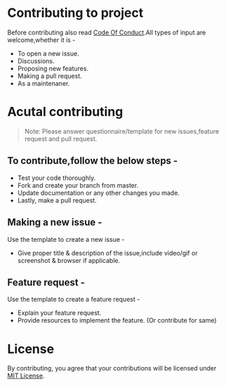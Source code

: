 # Contributing to project

Before contributing also read [Code Of Conduct](https://github.com/jayantur13/nodejs-package-updater/blob/main/CODE_OF_CONDUCT.md "Code Of Conduct").All types of input are welcome,whether it is -

- To open a new issue.
- Discussions.
- Proposing new features.
- Making a pull request.
- As a maintenaner.

# Acutal contributing

> Note: Please answer questionnaire/template for new issues,feature request and pull request.
## To contribute,follow the below steps -

- Test your code thoroughly.
- Fork and create your branch from master.
- Update documentation or any other changes you made.
- Lastly, make a pull request.

## Making a new issue -

Use the template to create a new issue -

- Give proper title & description of the issue,include video/gif or screenshot & browser if applicable.

## Feature request -

Use the template to create a feature request -

- Explain your feature request.
- Provide resources to implement the feature. (Or contribute for same)

# License

By contributing, you agree that your contributions will be licensed under [MIT License](https://github.com/jayantur13/nodejs-package-updater/blob/main/LICENSE "MIT License").